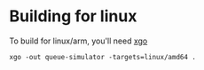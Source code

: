

# Building for linux

To build for linux/arm, you'll need [xgo](https://github.com/karalabe/xgo)

```
xgo -out queue-simulator -targets=linux/amd64 .
```
